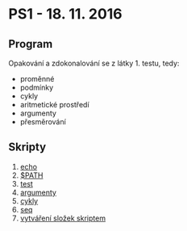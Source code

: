# PS1 - 18. 11. 2016

## Program

Opakování a zdokonalování se z látky 1. testu, tedy: 

- proměnné
- podmínky
- cykly
- aritmetické prostředí
- argumenty
- přesměrování

## Skripty

1. [echo](echo.sh)
1. [$PATH](path.sh)
1. [test](test.sh)
1. [argumenty](argumenty.sh)
1. [cykly](cykly.sh)
1. [seq](seq.sh)
1. [vytváření složek skriptem](vytvorslozky.sh)
